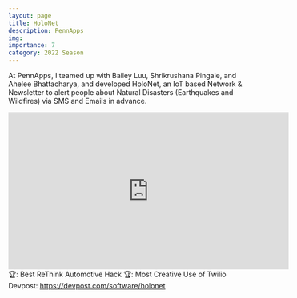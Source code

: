 ```yaml
---
layout: page
title: HoloNet
description: PennApps
img: 
importance: 7
category: 2022 Season
---
```


At PennApps, I teamed up with Bailey Luu, Shrikrushana Pingale, and Ahelee Bhattacharya, and developed HoloNet, an IoT based Network & Newsletter to alert people about Natural Disasters (Earthquakes and Wildfires) via SMS and Emails in advance.<br>

<iframe width="560" height="315" src="https://www.youtube.com/embed/seV3SQrG_7k" title="YouTube video player" frameborder="0" allow="accelerometer; autoplay; clipboard-write; encrypted-media; gyroscope; picture-in-picture" allowfullscreen></iframe>
<br>
🏆: Best ReThink Automotive Hack
🏆: Most Creative Use of Twilio
<br>
<!-- <a href = "https://bleh.neeltron.repl.co/">Live demo</a><br> -->
Devpost: <a href = "https://devpost.com/software/holonet">https://devpost.com/software/holonet</a>
